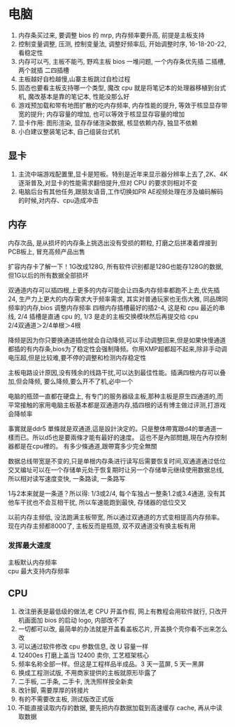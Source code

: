 # 电脑

1. 内存条买过来, 要调整 bios 的 mrp, 内存频率要升高, 前提是主板支持
2. 控制变量调整, 压测, 控制变量法, 调整好频率后, 开始调整时序, 16-18-20-22, 看稳定性
3. 内存可以丐, 主板不能丐, 野鸡主板 bios 一堆问题, 一个内存条优先插 二插槽, 两个就插 二四插槽
4. 主板越好自检越慢,山寨主板跳过自检过程
5. 固态也要看主板支持哪一个类型, 魔改 cpu 就是将笔记本的处理器移植到台式机, 魔改基本是靠的笔记本, 性能没那么好
6. 游戏预加载和带有地图扩散的吃内存频率, 内存性能的提升, 等效于核显显存带宽的提升; 内存容量的增加, 也可以等效于核显显存容量的增加
7. 显卡作用: 图形渲染, 显存存储渲染数据, 核显依赖内存, 独显不依赖
8. 小白建议整装笔记本, 自己组装台式机

## 显卡

1. 主流中端游戏配置里,显卡是短板。特别是近年来显示器分辨率上去了,2K、4K 逐渐普及,对显卡的性能需求翻倍提升,但对 CPU
   的要求则相对不变
2. 电脑后台有其他任务,跟朋友语音,工作切换如PR AE视频处理在涉及编码解码的时候,对内存、cpu造成冲击

## 内存

内存次品, 是从损坏的内存条上挑选出没有受损的颗粒, 打磨之后拼凑着焊接到PCB板上, 冒充高频产品出售

扩容内存卡了解一下！1G改成128G, 所有软件识别都是128G也能存128G的数据, 但1G以后的所有数据全部损坏

双通道内存可以插四根,上更多的内存可能会让四条内存频率都跑不上去,优先插 24,
生产力上更大的内存需求大于频率需求, 其实对普通玩家也无伤大雅, 同品牌同频率的内存,bios 调整内存频率
四根内存插槽最好的插2-4, 这是和 cpu 最近的串线, 2/4 插槽是直通 cpu 的, 1/3 是走的主板交换模块然后再提交给 cpu  
2/4双通道＞2/4单根＞4根

降频是因为你只要换通道插他就会自动降频,可以手动调整回来,但是如果快慢通道都插的有内存条,bios为了稳定性会强制降频。你用XMP超都超不起来,除非手动调电压超,但是比较难,要不停的调整和检测内存稳定性

主板电路设计原因,没有残余的线路干扰,可以达到最佳性能。插满四根内存可以叠加,但会降频, 要么降频,要么开不了机,必中一个

电脑的瓶颈一直都在硬盘上, 有专门的服务器级主板,那种主板是原生四通道的,而平常接触的家用电脑主板基本都是双通道内存,插四根的话有博主做过评测,打游戏会降帧率

事實就是ddr5 單條就是双通道,這是設計決定的。只是整体帶寬跟d4的單通道一樣而已。所以d5也是要兩條才能有最好的速度。
這也不是內部問題,現在內存控制器都是在cpu裡的。 有多少條通道,跟帶寛多少完全無關

数据总线带宽是不变的,只是单根内存条进行读写后需要恢复时间,双通道通过低位交叉编址可以在一个存储单元处于恢复期时让另一个存储单元继续使用数据总线,
所以相对读写速度变快, 一条路读, 一条路写

1与2本来就是一条道？所以得: 1/3或2/4, 每个车独占一整条1.2或3.4通道, 没有其他车干扰也不会互相干扰, 所以车速能跑到最快,
存储器的低位交叉

以前内存主频低, 没法跑满主板带宽, 所以通过双通道的方式变相提高内存频率。现在内存主频都8000了, 主板反而是瓶颈,
双不双通道没有换主板有用

### 发挥最大速度

主板默认内存频率  
cpu 最大支持内存频率

## CPU

1. 改注册表是最低级的做法,老 CPU 开盖作假, 网上有教程会用软件就行, 只改开机画面加 bios 的启动 logo, 内部改不了
2. 一切都可以改, 最简单的办法就是开盖看盖板芯片, 开盖换个壳你看不出来怎么改
3. 可以通过软件修改 cpu 参数信息, 改 U 容量一样
4. 12400es 打磨上盖当 12400 卖你, 工艺框架核心
5. 频率名称全部一样。但这是工程样品半成品。3 天一蓝屏, 5 天一黑屏
6. 换成工程测试版, 不用商家提供的主板就原形毕露了
7. 二手板, 二手条, 二手卡, 洗洗照样按全新卖
8. 改针脚, 需要厚厚的转接片
8. 有的不需要改主板, 测试版改正式版
9. 不能直接读取内存的数据, 要先把内存数据加载到高速缓存 cache, 再从中读取数据